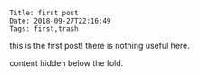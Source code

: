     Title: first post
    Date: 2018-09-27T22:16:49
    Tags: first,trash

this is the first post! there is nothing useful here.

<!-- more -->

content hidden below the fold.
